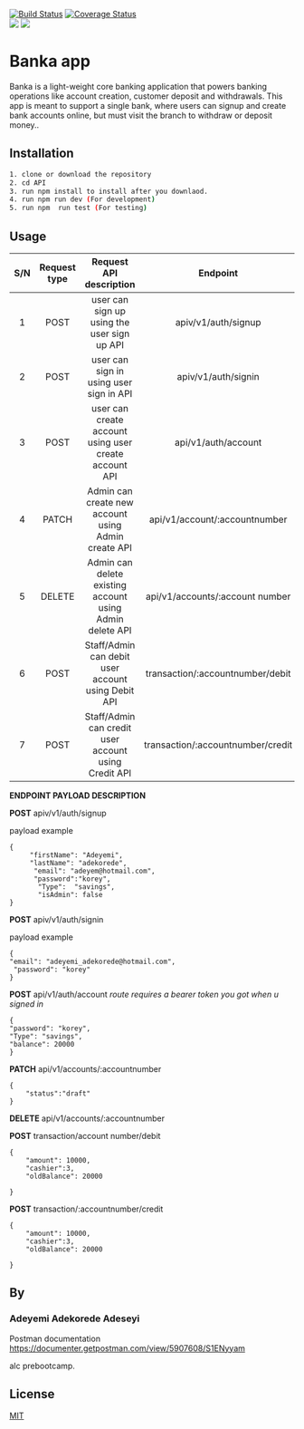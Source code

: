 
[![Build Status](https://travis-ci.org/Adekoreday/BankaApp.svg?branch=develop)](https://travis-ci.org/Adekoreday/BankaApp)   [![Coverage Status](https://coveralls.io/repos/github/Adekoreday/BankaApp/badge.svg)](https://coveralls.io/github/Adekoreday/BankaApp)  
<a href="https://codeclimate.com/github/codeclimate/codeclimate/maintainability"><img src="https://api.codeclimate.com/v1/badges/a99a88d28ad37a79dbf6/maintainability" /></a>
<a href="https://codeclimate.com/github/codeclimate/codeclimate/test_coverage"><img src="https://api.codeclimate.com/v1/badges/a99a88d28ad37a79dbf6/test_coverage" /></a>

# Banka app

Banka is a light-weight core banking application that powers banking operations like account creation, customer deposit and withdrawals. This app is meant to support a single bank, where users can signup and create bank accounts online, but must visit the branch to withdraw or deposit money.. 


## Installation


```bash
1. clone or download the repository
2. cd API
3. run npm install to install after you downlaod.
4. run npm run dev (For development)
5. run npm  run test (For testing)


```

## Usage


| S/N| Request type   |  Request API description                                   | Endpoint   			|
|:--:|:--------------:|:---------------------------------------------------------:|:-----------------------------------:|
|  1 |  POST	      |    user can sign up using the user sign up API             |  apiv/v1/auth/signup              |
|  2 | POST           | user can sign in using user sign in API                    | apiv/v1/auth/signin               |
|  3 | POST           |  user can create account using user create account API     |  api/v1/auth/account               |
|  4 | PATCH          | Admin can create new account using Admin create API        | api/v1/account/:accountnumber    |
|  5 | DELETE	      | Admin can delete existing account using Admin delete API   |  api/v1/accounts/:account number   |
|  6 | POST	      | Staff/Admin can debit user account using Debit API	   |transaction/:accountnumber/debit    |
|  7 | POST	      | Staff/Admin can credit user account using Credit API	   | transaction/:accountnumber/credit  |



**ENDPOINT PAYLOAD DESCRIPTION**

**POST** apiv/v1/auth/signup

payload example

```node
{
     "firstName": "Adeyemi",
     "lastName": "adekorede",
      "email": "adeyem@hotmail.com",
      "password":"korey",
       "Type":  "savings",
       "isAdmin": false     	
}

```
**POST** apiv/v1/auth/signin

payload example

```node
{
"email": "adeyemi_adekorede@hotmail.com",
 "password": "korey"
}
```

**POST** api/v1/auth/account 
_route requires a bearer token you got when u signed in_
```node
{
"password": "korey",
"Type": "savings",
"balance": 20000
}

```

**PATCH** api/v1/accounts/:accountnumber
```node
{
	"status":"draft"
}
```


**DELETE**  api/v1/accounts/:accountnumber


**POST**  transaction/account number/debit
```node
{
	"amount": 10000,
	"cashier":3,
	"oldBalance": 20000
	
}
```


**POST** transaction/:accountnumber/credit

```node
{
	"amount": 10000,
	"cashier":3,
	"oldBalance": 20000
	
}
```

## By 
### Adeyemi Adekorede Adeseyi
Postman documentation
https://documenter.getpostman.com/view/5907608/S1ENyyam

alc prebootcamp.

## License
[MIT](https://choosealicense.com/licenses/mit/)
